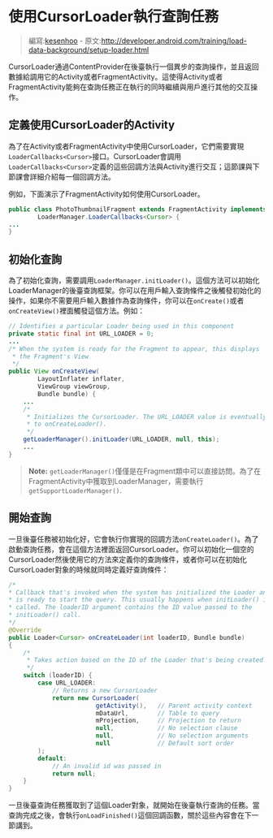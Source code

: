 # 使用CursorLoader執行查詢任務

> 編寫:[kesenhoo](https://github.com/kesenhoo) - 原文:<http://developer.android.com/training/load-data-background/setup-loader.html>

CursorLoader通過ContentProvider在後臺執行一個異步的查詢操作，並且返回數據給調用它的Activity或者FragmentActivity。這使得Activity或者FragmentActivity能夠在查詢任務正在執行的同時繼續與用戶進行其他的交互操作。

## 定義使用CursorLoader的Activity

為了在Activity或者FragmentActivity中使用CursorLoader，它們需要實現`LoaderCallbacks<Cursor>`接口。CursorLoader會調用`LoaderCallbacks<Cursor>`定義的這些回調方法與Activity進行交互；這節課與下節課會詳細介紹每一個回調方法。

<!-- More -->

例如，下面演示了FragmentActivity如何使用CursorLoader。

```java
public class PhotoThumbnailFragment extends FragmentActivity implements
        LoaderManager.LoaderCallbacks<Cursor> {
...
}
```

## 初始化查詢

為了初始化查詢，需要調用`LoaderManager.initLoader()`。這個方法可以初始化LoaderManager的後臺查詢框架。你可以在用戶輸入查詢條件之後觸發初始化的操作，如果你不需要用戶輸入數據作為查詢條件，你可以在`onCreate()`或者`onCreateView()`裡面觸發這個方法。例如：

```java
// Identifies a particular Loader being used in this component
private static final int URL_LOADER = 0;
...
/* When the system is ready for the Fragment to appear, this displays
 * the Fragment's View
 */
public View onCreateView(
        LayoutInflater inflater,
        ViewGroup viewGroup,
        Bundle bundle) {
    ...
    /*
     * Initializes the CursorLoader. The URL_LOADER value is eventually passed
     * to onCreateLoader().
     */
    getLoaderManager().initLoader(URL_LOADER, null, this);
    ...
}
```

> **Note:** `getLoaderManager()`僅僅是在Fragment類中可以直接訪問。為了在FragmentActivity中獲取到LoaderManager，需要執行`getSupportLoaderManager()`.

## 開始查詢

一旦後臺任務被初始化好，它會執行你實現的回調方法`onCreateLoader()`。為了啟動查詢任務，會在這個方法裡面返回CursorLoader。你可以初始化一個空的CursorLoader然後使用它的方法來定義你的查詢條件，或者你可以在初始化CursorLoader對象的時候就同時定義好查詢條件：

```java
/*
* Callback that's invoked when the system has initialized the Loader and
* is ready to start the query. This usually happens when initLoader() is
* called. The loaderID argument contains the ID value passed to the
* initLoader() call.
*/
@Override
public Loader<Cursor> onCreateLoader(int loaderID, Bundle bundle)
{
    /*
     * Takes action based on the ID of the Loader that's being created
     */
    switch (loaderID) {
        case URL_LOADER:
            // Returns a new CursorLoader
            return new CursorLoader(
                        getActivity(),   // Parent activity context
                        mDataUrl,        // Table to query
                        mProjection,     // Projection to return
                        null,            // No selection clause
                        null,            // No selection arguments
                        null             // Default sort order
        );
        default:
            // An invalid id was passed in
            return null;
    }
}
```

一旦後臺查詢任務獲取到了這個Loader對象，就開始在後臺執行查詢的任務。當查詢完成之後，會執行`onLoadFinished()`這個回調函數，關於這些內容會在下一節講到。

